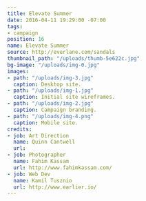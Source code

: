```yaml
---
title: Elevate Summer
date: 2016-04-11 19:29:00 -07:00
tags:
- campaign
position: 16
name: Elevate Summer
source: http://everlane.com/sandals
thumbnail_path: "/uploads/thumb-5e622c.jpg"
bg-image: "/uploads/img-0.jpg"
images:
- path: "/uploads/img-3.jpg"
  caption: Desktop site.
- path: "/uploads/img-1.jpg"
  caption: Initial site wireframes.
- path: "/uploads/img-2.jpg"
  caption: Campaign branding.
- path: "/uploads/img-4.png"
  caption: Mobile site.
credits:
- job: Art Direction
  name: Quinn Cantwell
  url: 
- job: Photographer
  name: Fahim Kassam
  url: http://www.fahimkassam.com/
- job: Web Dev
  name: Kamil Tusznio
  url: http://www.earlier.io/
---
```



